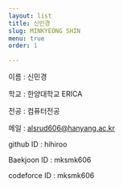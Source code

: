 ```yaml
---
layout: list
title: 신민경
slug: MINKYEONG SHIN
menu: true
order: 1

---
```


이름 : 신민경  

학교 : 한양대학교 ERICA  

전공 : 컴퓨터전공  

메일 : alsrud606@hanyang.ac.kr  

github ID : hihiroo  

Baekjoon ID : mksmk606  

codeforce ID : mksmk606

